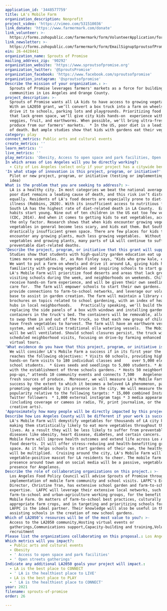 ```yaml
---
application_id: '3448577759'
title: LA's Mobile Farm
organization_description: Nonprofit
project_video: 'https://vimeo.com/531510036'
link_donate: 'https://www.farmermark.com/donate'
link_volunteer: >-
  https://forms.zohopublic.com/farmermark/form/VolunteerApplication/formperma/TRqESrm8dYehx1o4LCK-1vkU0Vh6tY8LJmhAaPKD9J4
link_newsletter: >-
  https://forms.zohopublic.com/farmermark/form/EmailSignupSproutsofPromise/formperma/DrdGg7INguAgV8MgPWO1Ud4IITB1DNT2S8dIHkiWSDE
ein: 26-4428441
organization_name: Sprouts of Promise
mailing_address_zip: '90292'
organization_website: 'https://www.sproutsofpromise.org'
organization_twitter: '@SproutsPromise'
organization_facebook: 'https://www.facebook.com/sproutsofpromise'
organization_instagram: '@sproutsofpromise'
Describe the mission of your organization.: >-
  Sprouts of Promise leverages farmers' markets as a force for building healthy
  communities in Los Angeles and Orange County.
project_description: >-
  Sprouts of Promise wants all LA kids to have access to growing vegetables!
  With an LA2050 grant, we’ll convert a box truck into a farm on wheels and
  drive it to schools, parking lots and playgrounds. Prioritizing food deserts
  that lack green space, we’ll give city kids hands-on  experience with growing
  veggies, fruit, and earthworms. When possible, we'll bring ultra-fresh excess
  produce from our farmers' markets.  * In the US, poor diet is a leading cause
  of death. But ample studies show that kids with gardens eat their vegetables.
category: play
connect_metrics: Public arts and cultural events
create_metrics: ''
learn_metrics: ''
live_metrics: ''
play_metrics: 'Obesity, Access to open space and park facilities, Open streets gatherings'
In which areas of Los Angeles will you be directly working?:
  - City of Los Angeles (select only if your project has a citywide benefit)
'In what stage of innovation is this project, program, or initiative?': >-
  Pilot or new project, program, or initiative (testing or implementing a new
  idea)
What is the problem that you are seeking to address?: >-
  LA is a healthy city. In most categories we beat the national averages. But
  poor diet remains a leading cause of death, and this risk isn’t distributed
  equally. Residents of LA's food deserts are especially prone to diet-related
  illness (Robbins, 2020). With its insufficient access to nutritious food,
  South LA has the highest rate of diet-related death in LA County.  Eating
  habits start young. Nine out of ten children in the US eat too few vegetables
  (CDC, 2014). And when it comes to getting kids to eat vegetables, access isn't
  the only factor. Research shows that when kids encounter growing vegetables,
  vegetables in general become less scary, and kids eat them. But South LA has
  drastically insufficient green space. There are few places for kids to
  encounter any growing plants, much less growing vegetables.  Without access to
  vegetables and growing plants, many parts of LA will continue to suffer from
  preventable diet-related deaths.
'Describe the project, program, or initiative that this grant will support to address the problem identified.': >-
  Studies show that students with high-quality garden education eat up to three
  times more vegetables. Or, as Ron Finley says, "Kids who grow kale, eat kale."
  We want to put a farm on wheels and drive it around LA, giving kids hands-on
  familiarity with growing vegetables and inspiring schools to start gardens. 
  LA's Mobile Farm will prioritize food deserts and areas that lack green space,
  visiting schools during the week, and neighborhoods on weekends. Children will
  receive hands-on farm experience, and will be given their own seedlings to
  care for.  The farm will empower schools to start their own gardens. We'll
  provide connections to farm-to-school networks, and leverage our volunteer
  base to assist in garden creation. The farm will maintain a library of
  brochures on topics related to school gardening, with an index of healthy food
  hubs in local neighborhoods.    Practically speaking, we'll build the farm by
  replacing the side panels of a box with windows and installing garden
  containers in the truck's bed. The containers will be removable, allowing us
  to swap them in and out of the truck, so that each new group of children will
  have fresh vegetables to harvest. The farm will have an earthworm vermicompost
  system, and will utilize traditional olla watering vessels.  The Mobile Farm
  will be well ventilated. Should school closures persist, the truck will make
  scheduled neighborhood visits, focusing on drive-by farming enhanced with
  virtual tours.
'What evidence do you have that this project, program, or initiative is or will be successful, and how will you define and measure success?': >-
  We will consider LA's Mobile Farm a success if in its first year the farm
  reaches the following objectives: * Visits 60 schools, providing high-quality,
  hands-on farm visits to 180 individual classes and     over 5,000 elementary
  school students.  * Gives seeds and seedlings to 5,000 students. * Assists
  with the establishment of three schools gardens. * Hosts 50 neighborhood "farm
  pop-ups," attends 10 community events and connects 7,500    Angelenos with
  fresh sources of produce.  Moreover, we will measure LA's Mobile Farm's
  success by the extent to which it becomes a beloved LA phenomenon, passively
  promoting vegetables by its presence in the city. We will measure the farm's
  popularity relative to the following targets: * 15,000 combined Instagram and
  Twitter followers  * 1,000 external instagram tags * 3 media appearances
  (including coverage or cameos in radio, TV, print journalism, or the    
  creative arts).
'Approximately how many people will be directly impacted by this project, program, or initiative?': '6000'
Describe how Los Angeles County will be different if your work is successful.: >-
  LA's Mobile Farm will demystify vegetables for thousands of LA city kids,
  making them statistically likely to eat more vegetables throughout their
  lives. As a result they will be less likely to suffer from preventable
  diseases like obesity, heart disease, diabetes, and certain cancers. LA's
  Mobile Farm will improve health outcomes and extend life across Los Angeles
  food deserts. It will offer stress-reducing and health-benefitting green
  space. As it helps schools to start gardens of their own, the healthy benefits
  will be multiplied.  Cruising around the city, LA's Mobile Farm will be a
  vegetable-positive mascot for LA residents to cheer. The mobile farm's
  presence around town and on social media will be a passive, vegetable-positive
  presence for Angelenos.
Describe the role of collaborating organizations on this project.: >-
  Los Angeles Food Policy Council will advise Sprouts of Promise throughout the
  implementation of mobile farm community and school visits. LAFPC's Executive
  Director, Christine Tran, has extensive school garden and farm-to-school
  expertise.  LAFPC will leverage their extensive local networks, such as their
  farm-to-school and urban-agriculture working groups, for the benefit of LA's
  Mobile Farm. On matters of farm-to-school best practices, culturally
  appropriate farm crops, and in targeting and prioritizing schools for visits,
  LAFPC is the ideal partner. Their knowledge will also be useful in the area of
  assisting schools in the creation of new school gardens.
Which of LA2050’s resources will be of the most value to you?: >-
  Access to the LA2050 community,Hosting virtual events or
  gatherings,Communications support,Capacity-building and training,Volunteer
  recruitment
Please list the organizations collaborating on this proposal.: Los Angeles Food Policy Council
Which metrics will you impact?:
  - Public arts and cultural events
  - Obesity
  - ' Access to open space and park facilities'
  - ' Open streets gatherings'
Indicate any additional LA2050 goals your project will impact.:
  - LA is the best place to CONNECT
  - ' LA is the healthiest place to LIVE'
  - LA is the best place to PLAY
  - ' LA is the healthiest place to CONNECT'
year: 2021
filename: sprouts-of-promise
order: 26

---
```


